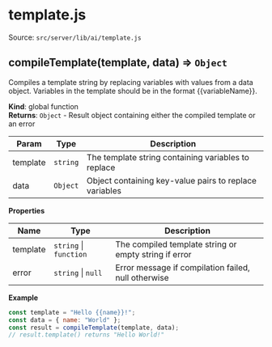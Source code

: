 # template.js

Source: `src/server/lib/ai/template.js`

<a name="compileTemplate"></a>

## compileTemplate(template, data) ⇒ <code>Object</code>
Compiles a template string by replacing variables with values from a data object.
Variables in the template should be in the format {{variableName}}.

**Kind**: global function  
**Returns**: <code>Object</code> - Result object containing either the compiled template or an error  

| Param | Type | Description |
| --- | --- | --- |
| template | <code>string</code> | The template string containing variables to replace |
| data | <code>Object</code> | Object containing key-value pairs to replace variables |

**Properties**

| Name | Type | Description |
| --- | --- | --- |
| template | <code>string</code> \| <code>function</code> | The compiled template string or empty string if error |
| error | <code>string</code> \| <code>null</code> | Error message if compilation failed, null otherwise |

**Example**  
```js
const template = "Hello {{name}}!";
const data = { name: "World" };
const result = compileTemplate(template, data);
// result.template() returns "Hello World!"
```
